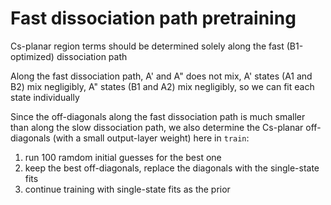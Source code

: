 # Fast dissociation path pretraining
Cs-planar region terms should be determined solely along the fast (B1-optimized) dissociation path

Along the fast dissociation path, A' and A" does not mix, A' states (A1 and B2) mix negligibly, A" states (B1 and A2) mix negligibly, so we can fit each state individually

Since the off-diagonals along the fast dissociation path is much smaller than along the slow dissociation path, we also determine the Cs-planar off-diagonals (with a small output-layer weight) here in `train`:
1. run 100 ramdom initial guesses for the best one
2. keep the best off-diagonals, replace the diagonals with the single-state fits
3. continue training with single-state fits as the prior
